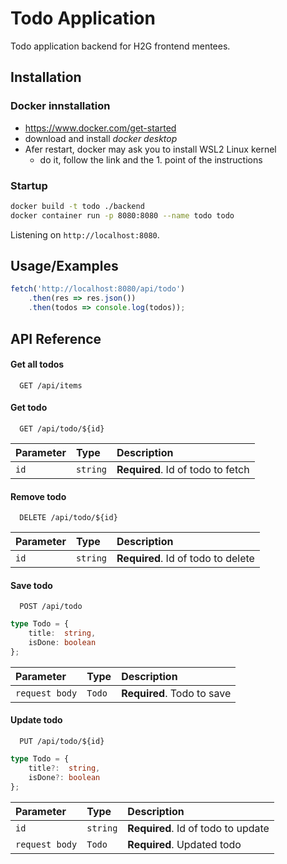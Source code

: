 
# Todo Application

Todo application backend for H2G frontend mentees.


## Installation

### Docker innstallation
* https://www.docker.com/get-started
* download and install *docker desktop*
* Afer restart, docker may ask you to install WSL2 Linux kernel
    * do it, follow the link and the 1. point of the instructions

### Startup
```bash
docker build -t todo ./backend
docker container run -p 8080:8080 --name todo todo
```
Listening on `http://localhost:8080`.


## Usage/Examples

```javascript
fetch('http://localhost:8080/api/todo')
    .then(res => res.json())
    .then(todos => console.log(todos));
```


## API Reference

#### Get all todos

```http
  GET /api/items
```

#### Get todo

```http
  GET /api/todo/${id}
```

| Parameter | Type     | Description                       |
| :-------- | :------- | :-------------------------------- |
| `id`      | `string` | **Required**. Id of todo to fetch |

#### Remove todo

```http
  DELETE /api/todo/${id}
```

| Parameter | Type     | Description                        |
| :-------- | :------- | :--------------------------------- |
| `id`      | `string` | **Required**. Id of todo to delete |

#### Save todo

```http
  POST /api/todo
```

```typescript
type Todo = {
    title:  string,
    isDone: boolean
};
```

| Parameter      | Type   | Description                |
| :------------- | :----- | :------------------------- |
| `request body` | `Todo` | **Required**. Todo to save |

#### Update todo

```http
  PUT /api/todo/${id}
```

```typescript
type Todo = {
    title?:  string,
    isDone?: boolean
};
```

| Parameter      | Type     | Description                        |
| :------------- | :------- | :--------------------------------- |
| `id`           | `string` | **Required**. Id of todo to update |
| `request body` | `Todo`   | **Required**. Updated todo         |
